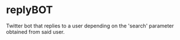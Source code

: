 # replyBOT
Twitter bot that replies to a user depending on the 'search' parameter obtained from said user.
